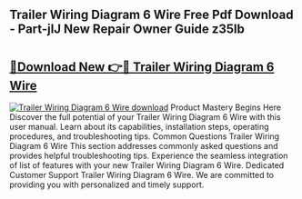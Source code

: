 ## Trailer Wiring Diagram 6 Wire Free Pdf Download - Part-jIJ New Repair Owner Guide z35lb

# <h2><a href="http://dfo6jo.blite.top/?on=Trailer+Wiring+Diagram+6+Wire">🔗Download New 👉🔴 Trailer Wiring Diagram 6 Wire</a></h2>

[![Trailer Wiring Diagram 6 Wire download](https://i.imgur.com/lujVjoI.png)](http://dfo6jo.blite.top/?on=Trailer+Wiring+Diagram+6+Wire)
Product Mastery Begins Here Discover the full potential of your Trailer Wiring Diagram 6 Wire with this user manual. Learn about its capabilities, installation steps, operating procedures, and troubleshooting tips. Common Questions Trailer Wiring Diagram 6 Wire This section addresses commonly asked questions and provides helpful troubleshooting tips. Experience the seamless integration of list of features with your new Trailer Wiring Diagram 6 Wire. Dedicated Customer Support Trailer Wiring Diagram 6 Wire. We are committed to providing you with personalized and timely support.
